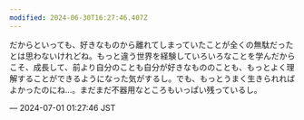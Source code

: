 ```yaml
---
modified: 2024-06-30T16:27:46.407Z
---
```


<p>だからといっても、好きなものから離れてしまっていたことが全くの無駄だったとは思わないけれどね。もっと違う世界を経験していろいろなことを学んだからこそ、成長して、前より自分のことも自分が好きなもののことも、もっとよく理解することができるようになった気がするし。でも、もっとうまく生きられればよかったのにね…。まだまだ不器用なところもいっぱい残っているし。</p>

&mdash; 2024-07-01 01:27:46 JST

<!-- Original URL: https://mastodon.social/@sakuramochi0/112706510285124240-->
